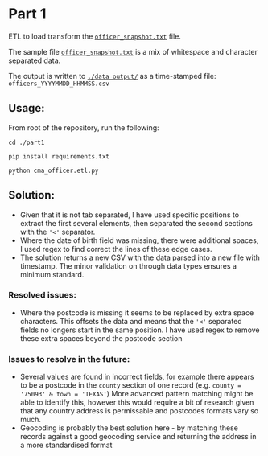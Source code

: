 # Part 1

ETL to load transform the [`officer_snapshot.txt`](./data_input/officer_snapshot.txt) file.

The sample file [`officer_snapshot.txt`](./data_input/officer_snapshot.txt) is a mix of whitespace and character separated data.  

The output is written to [`./data_output/`](./data_output/) as a time-stamped file: `officers_YYYYMMDD_HHMMSS.csv`

## Usage:

From root of the repository, run the following:

```
cd ./part1

pip install requirements.txt

python cma_officer.etl.py
```


## Solution:

- Given that it is not tab separated, I have used specific positions to extract the first several elements, then separated the second sections with the `'<'` separator.  
- Where the date of birth field was missing, there were additional spaces, I used regex to find correct the lines of these edge cases.
- The solution returns a new CSV with the data parsed into a new file with timestamp.  The minor validation on through data types ensures a minimum standard.

### Resolved issues: 
- Where the postcode is missing it seems to be replaced by extra space characters.  This offsets the data and means that the `'<'` separated fields no longers start in the same position.  I have used regex to remove these extra spaces beyond the postcode section

### Issues to resolve in the future:
- Several values are found in incorrect fields, for example there appears to be a postcode in the `county` section of one record (e.g. `county = '75093' & town = 'TEXAS'`)  More advanced pattern matching might be able to identify this, however this would require a bit of research given that any country address is permissable and postcodes formats vary so much.
- Geocoding is probably the best solution here - by matching these records against a good geocoding service and returning the address in a more standardised format